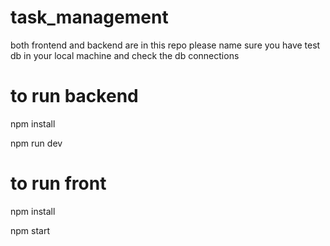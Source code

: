 # task_management

both frontend and backend are in this repo
please name sure you have test db in your local machine and check the db connections 
# to run backend 
 npm install
 
 npm run dev

# to run front 

npm install

npm start

